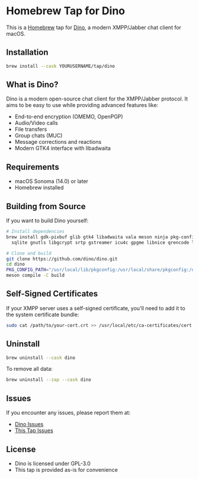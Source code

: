 # Homebrew Tap for Dino

This is a [Homebrew](https://brew.sh) tap for [Dino](https://dino.im), a modern XMPP/Jabber chat client for macOS.

## Installation

```bash
brew install --cask YOURUSERNAME/tap/dino
```

## What is Dino?

Dino is a modern open-source chat client for the XMPP/Jabber protocol. It aims to be easy to use while providing advanced features like:

- End-to-end encryption (OMEMO, OpenPGP)
- Audio/Video calls
- File transfers
- Group chats (MUC)
- Message corrections and reactions
- Modern GTK4 interface with libadwaita

## Requirements

- macOS Sonoma (14.0) or later
- Homebrew installed

## Building from Source

If you want to build Dino yourself:

```bash
# Install dependencies
brew install gdk-pixbuf glib gtk4 libadwaita vala meson ninja pkg-config \
  sqlite gnutls libgcrypt srtp gstreamer icu4c gpgme libnice qrencode libsoup libcanberra

# Clone and build
git clone https://github.com/dino/dino.git
cd dino
PKG_CONFIG_PATH="/usr/local/lib/pkgconfig:/usr/local/share/pkgconfig:/usr/local/opt/icu4c/lib/pkgconfig:/usr/local/Homebrew/Library/Homebrew/os/mac/pkgconfig/26:$PKG_CONFIG_PATH" meson setup build
meson compile -C build
```

## Self-Signed Certificates

If your XMPP server uses a self-signed certificate, you'll need to add it to the system certificate bundle:

```bash
sudo cat /path/to/your-cert.crt >> /usr/local/etc/ca-certificates/cert.pem
```

## Uninstall

```bash
brew uninstall --cask dino
```

To remove all data:
```bash
brew uninstall --zap --cask dino
```

## Issues

If you encounter any issues, please report them at:
- [Dino Issues](https://github.com/dino/dino/issues)
- [This Tap Issues](https://github.com/YOURUSERNAME/homebrew-tap/issues)

## License

- Dino is licensed under GPL-3.0
- This tap is provided as-is for convenience
